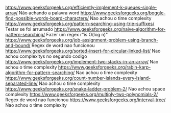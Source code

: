 https://www.geeksforgeeks.org/efficiently-implement-k-queues-single-array/    Não achando a palavra word
https://www.geeksforgeeks.org/boggle-find-possible-words-board-characters/  Nao achou o time complexity
https://www.geeksforgeeks.org/pattern-searching-using-trie-suffixes/  Testar se foi arrumado
https://www.geeksforgeeks.org/naive-algorithm-for-pattern-searching/  Fazer um regex r"is O(log n)"
https://www.geeksforgeeks.org/job-assignment-problem-using-branch-and-bound/  Regex de word nao funcionou
https://www.geeksforgeeks.org/sorted-insert-for-circular-linked-list/  Nao achou complexitys no segundo codigo
https://www.geeksforgeeks.org/implement-two-stacks-in-an-array/   Nao achou o time complexity
https://www.geeksforgeeks.org/rabin-karp-algorithm-for-pattern-searching/   Nao achou o time complexity
https://www.geeksforgeeks.org/count-number-islands-every-island-separated-line/   Nao achou o time complexity
https://www.geeksforgeeks.org/snake-ladder-problem-2/   Nao achou space complexity
https://www.geeksforgeeks.org/multiply-two-polynomials-2/   Regex de word nao funcionou
https://www.geeksforgeeks.org/interval-tree/   Nao achou o time complexity